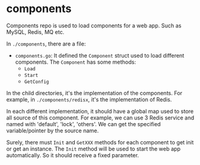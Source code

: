 # components

Components repo is used to load components for a web app. Such as MySQL, Redis, MQ etc.

In `./components`, there are a file:

- `components.go`: It defined the `Component` struct used to load different components. The `Component` has some methods:
    - `Load`
    - `Start`
    - `GetConfig`

In the child directories, it's the implementation of the components. For example, in `./components/redisx`, it's the implementation of Redis.

In each different implementation, it should have a global map used to store all source of this component. For example, we can use 3 Redis service and named with 'default', 'lock', 'others'. We can get the specified variable/pointer by the source name.

Surely, there must `Init` and `GetXXX` methods for each component to get init or get an instance. The `Init` method will be used to start the web app automatically. So it should receive a fixed parameter.

